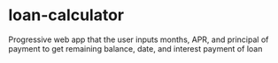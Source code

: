 # loan-calculator

Progressive web app that the user inputs months, APR, and principal of payment to get remaining balance, date, and interest payment of loan
